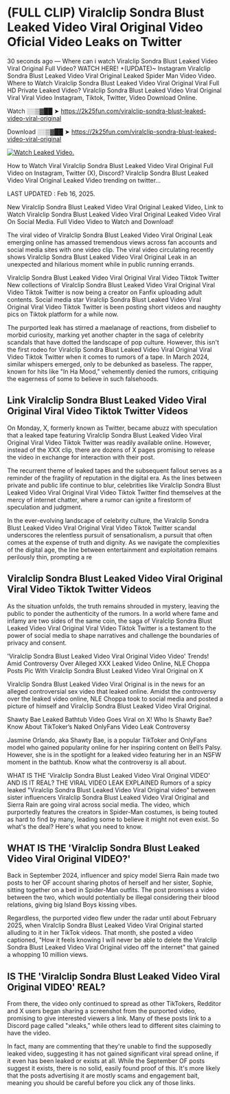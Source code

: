 # (FULL CLIP) Viralclip Sondra Blust Leaked Video Viral Original Video Oficial Video Leaks on Twitter

30 seconds ago — Where can i watch Viralclip Sondra Blust Leaked Video Viral Original Full Video? WATCH HERE! +(UPDATE)~ Instagram Viralclip Sondra Blust Leaked Video Viral Original Leaked Spider Man Video Video. Where to Watch Viralclip Sondra Blust Leaked Video Viral Original Viral Full HD Private Leaked Video? Viralclip Sondra Blust Leaked Video Viral Original Viral Viral Video Instagram, Tiktok, Twitter, Video Download Online.

Watch ░░▒▓██ ➤ https://2k25fun.com/viralclip-sondra-blust-leaked-video-viral-original

Download ░░▒▓██ ➤ https://2k25fun.com/viralclip-sondra-blust-leaked-video-viral-original

[![Watch Leaked Video.](https://miro.medium.com/v2/resize:fit:828/format:webp/1*cilzJN44JGOrTw9NJCrNHA.gif "Watch Leaked Video")](https://2k25fun.com/viralclip-sondra-blust-leaked-video-viral-original)

How to Watch Viral Viralclip Sondra Blust Leaked Video Viral Original Full Video on Instagram, Twitter (X), Discord? Viralclip Sondra Blust Leaked Video Viral Original Leaked Video trending on twitter...

LAST UPDATED : Feb 16, 2025.

New Viralclip Sondra Blust Leaked Video Viral Original Leaked Video, Link to Watch Viralclip Sondra Blust Leaked Video Viral Original Leaked Video Viral On Social Media. Full Video Video to Watch and Download!

The viral video of Viralclip Sondra Blust Leaked Video Viral Original Leak emerging online has amassed tremendous views across fan accounts and social media sites with one video clip. The viral video circulating recently shows Viralclip Sondra Blust Leaked Video Viral Original Leak in an unexpected and hilarious moment while in public running errands.

Viralclip Sondra Blust Leaked Video Viral Original Viral Video Tiktok Twitter New collections of Viralclip Sondra Blust Leaked Video Viral Original Viral Video Tiktok Twitter is now being a creator on Fanfix uploading adult contents. Social media star Viralclip Sondra Blust Leaked Video Viral Original Viral Video Tiktok Twitter is been posting short videos and naughty pics on Tiktok platform for a while now.

The purported leak has stirred a maelanage of reactions, from disbelief to morbid curiosity, marking yet another chapter in the saga of celebrity scandals that have dotted the landscape of pop culture. However, this isn't the first rodeo for Viralclip Sondra Blust Leaked Video Viral Original Viral Video Tiktok Twitter when it comes to rumors of a tape. In March 2024, similar whispers emerged, only to be debunked as baseless. The rapper, known for hits like "In Ha Mood," vehemently denied the rumors, critiquing the eagerness of some to believe in such falsehoods.

## Link Viralclip Sondra Blust Leaked Video Viral Original Viral Video Tiktok Twitter Videos

On Monday, X, formerly known as Twitter, became abuzz with speculation that a leaked tape featuring Viralclip Sondra Blust Leaked Video Viral Original Viral Video Tiktok Twitter was readily available online. However, instead of the XXX clip, there are dozens of X pages promising to release the video in exchange for interaction with their post.

The recurrent theme of leaked tapes and the subsequent fallout serves as a reminder of the fragility of reputation in the digital era. As the lines between private and public life continue to blur, celebrities like Viralclip Sondra Blust Leaked Video Viral Original Viral Video Tiktok Twitter find themselves at the mercy of internet chatter, where a rumor can ignite a firestorm of speculation and judgment.

In the ever-evolving landscape of celebrity culture, the Viralclip Sondra Blust Leaked Video Viral Original Viral Video Tiktok Twitter scandal underscores the relentless pursuit of sensationalism, a pursuit that often comes at the expense of truth and dignity. As we navigate the complexities of the digital age, the line between entertainment and exploitation remains perilously thin, prompting a re

##  Viralclip Sondra Blust Leaked Video Viral Original Viral Video Tiktok Twitter Videos

As the situation unfolds, the truth remains shrouded in mystery, leaving the public to ponder the authenticity of the rumors. In a world where fame and infamy are two sides of the same coin, the saga of Viralclip Sondra Blust Leaked Video Viral Original Viral Video Tiktok Twitter is a testament to the power of social media to shape narratives and challenge the boundaries of privacy and consent.

'Viralclip Sondra Blust Leaked Video Viral Original Video Video' Trends! Amid Controversy Over Alleged XXX Leaked Video Online, NLE Choppa Posts Pic With Viralclip Sondra Blust Leaked Video Viral Original on X

Viralclip Sondra Blust Leaked Video Viral Original is in the news for an alleged controversial sex video that leaked online. Amidst the controversy over the leaked video online, NLE Choppa took to social media and posted a picture of himself and Viralclip Sondra Blust Leaked Video Viral Original.

Shawty Bae Leaked Bathtub Video Goes Viral on X! Who Is Shawty Bae? Know About TikToker’s Naked OnlyFans Video Leak Controversy

Jasmine Orlando, aka Shawty Bae, is a popular TikToker and OnlyFans model who gained popularity online for her inspiring content on Bell’s Palsy. However, she is in the spotlight for a leaked video featuring her in an NSFW moment in the bathtub. Know what the controversy is all about.

WHAT IS THE 'Viralclip Sondra Blust Leaked Video Viral Original VIDEO' AND IS IT REAL? THE VIRAL VIDEO LEAK EXPLAINED Rumors of a spicy leaked "Viralclip Sondra Blust Leaked Video Viral Original video" between sister influencers Viralclip Sondra Blust Leaked Video Viral Original and Sierra Rain are going viral across social media. The video, which purportedly features the creators in Spider-Man costumes, is being touted as hard to find by many, leading some to believe it might not even exist. So what's the deal? Here's what you need to know.

## WHAT IS THE 'Viralclip Sondra Blust Leaked Video Viral Original VIDEO?'

Back in September 2024, influencer and spicy model Sierra Rain made two posts to her OF account sharing photos of herself and her sister, Sophie, sitting together on a bed in Spider-Man outfits. The post promises a video between the two, which would potentially be illegal considering their blood relations, giving big Island Boys kissing vibes.

Regardless, the purported video flew under the radar until about February 2025, when Viralclip Sondra Blust Leaked Video Viral Original started alluding to it in her TikTok videos. That month, she posted a video captioned, "How it feels knowing I will never be able to delete the Viralclip Sondra Blust Leaked Video Viral Original video off the internet" that gained a whopping 10 million views.

## IS THE 'Viralclip Sondra Blust Leaked Video Viral Original VIDEO' REAL?

From there, the video only continued to spread as other TikTokers, Redditor and X users began sharing a screenshot from the purported video, promising to give interested viewers a link. Many of these posts link to a Discord page called "xleaks," while others lead to different sites claiming to have the video.

In fact, many are commenting that they're unable to find the supposedly leaked video, suggesting it has not gained significant viral spread online, if it even has been leaked or exists at all. While the September OF posts suggest it exists, there is no solid, easily found proof of this. It's more likely that the posts advertising it are mostly scams and engagement bait, meaning you should be careful before you click any of those links.